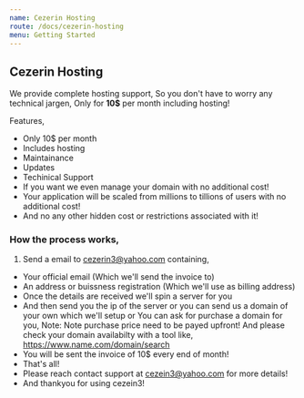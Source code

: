 ```yaml
---
name: Cezerin Hosting
route: /docs/cezerin-hosting
menu: Getting Started
---
```


## Cezerin Hosting

We provide complete hosting support,
So you don't have to worry any technical jargen,
Only for <b>10\$</b> per month including hosting!

Features,

- Only 10\$ per month
- Includes hosting
- Maintainance
- Updates
- Techinical Support
- If you want we even manage your domain with no additional cost!
- Your application will be scaled from millions to tillions of users with no additional cost!
- And no any other hidden cost or restrictions associated with it!

### How the process works,

1. Send a email to cezerin3@yahoo.com containing,

- Your official email (Which we'll send the invoice to)
- An address or buissness registration (Which we'll use as billing address)
- Once the details are received we'll spin a server for you
- And then send you the ip of the server or you can send us a domain of your own which we'll setup or
  You can ask for purchase a domain for you, Note: Note purchase price need to be payed upfront!
  And please check your domain availabilty with a tool like, https://www.name.com/domain/search
- You will be sent the invoice of 10\$ every end of month!
- That's all!
- Please reach contact support at cezein3@yahoo.com for more details!
- And thankyou for using cezein3!
